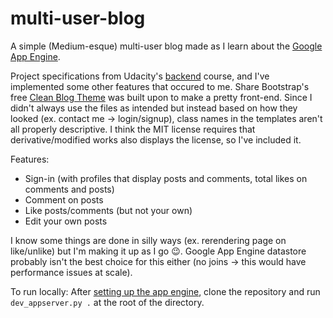 # multi-user-blog
A simple (Medium-esque) multi-user blog made as I learn about the [Google App Engine](https://cloud.google.com/appengine/docs).

Project specifications from Udacity's [backend](https://www.udacity.com/course/intro-to-backend--ud171) course, and I've implemented some other features that occured to me. Share Bootstrap's free [Clean Blog Theme](https://startbootstrap.com/template-overviews/clean-blog/) was built upon to make a pretty front-end. Since I didn't always use the files as intended but instead based on how they looked (ex. contact me -> login/signup), class names in the templates aren't all properly descriptive. I think the MIT license requires that derivative/modified works also displays the license, so I've included it.

Features:
* Sign-in (with profiles that display posts and comments, total likes on comments and posts)
* Comment on posts
* Like posts/comments (but not your own)
* Edit your own posts

I know some things are done in silly ways (ex. rerendering page on like/unlike) but I'm making it up as I go :wink:. Google App Engine datastore probably isn't the best choice for this either (no joins -> this would have performance issues at scale).

To run locally:
After [setting up the app engine](https://cloud.google.com/appengine/downloads), clone the repository and run `dev_appserver.py .` at the root of the directory.
